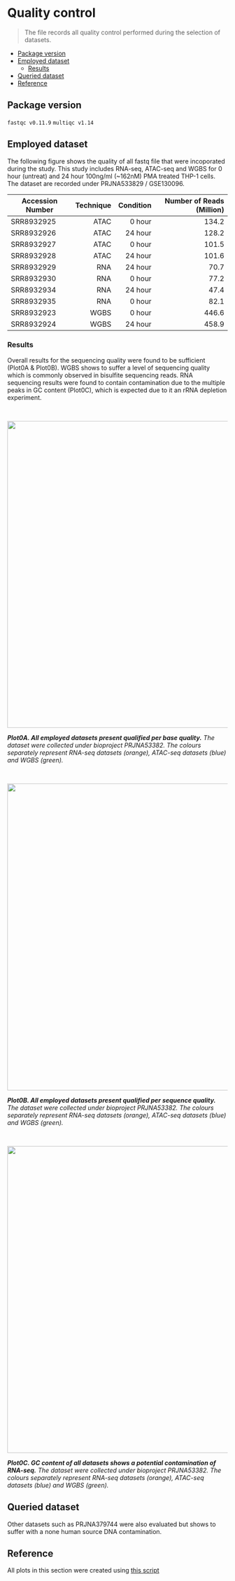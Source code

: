 # Quality control
> The file records all quality control performed during the selection of datasets.

* [Package version](#package-version)
* [Employed dataset](#employed-dataset)
  + [Results](#results)
* [Queried dataset](#queried-dataset)
* [Reference](#reference)

## Package version
`fastqc v0.11.9`
`multiqc v1.14`


## Employed dataset

The following figure shows the quality of all fastq file that were incoporated during the study. This study includes RNA-seq, ATAC-seq and WGBS for 0 hour (untreat) and 24 hour 100ng/ml (~162nM) PMA treated THP-1 cells. The dataset are recorded under PRJNA533829 / GSE130096.

| Accession Number | Technique | Condition | Number of Reads (Million) |
| ------------------ | ------------------: | ------------------: | ----------------: |
| SRR8932925 | ATAC | 0 hour | 134.2 |
| SRR8932926 | ATAC | 24 hour | 128.2 |
| SRR8932927 | ATAC | 0 hour | 101.5 |
| SRR8932928 | ATAC | 24 hour | 101.6 |
| SRR8932929 | RNA | 24 hour | 70.7 |
| SRR8932930 | RNA | 0 hour | 77.2 |
| SRR8932934 | RNA | 24 hour | 47.4 |
| SRR8932935 | RNA | 0 hour | 82.1 |
| SRR8932923 | WGBS | 0 hour | 446.6 |
| SRR8932924 | WGBS | 24 hour | 458.9 |


### Results

Overall results for the sequencing quality were found to be sufficient (Plot0A & Plot0B). WGBS shows to suffer a level of sequencing quality which is commonly observed in bisulfite sequencing reads. RNA sequencing results were found to contain contamination due to the multiple peaks in GC content (Plot0C), which is expected due to it an rRNA depletion experiment.

<br />
<p align="center">
  <img width="700" src="https://user-images.githubusercontent.com/87715781/226893072-505b1442-db78-4a80-a29f-c83b3d4eb53c.png">
</p>

_**Plot0A. All employed datasets present qualified per base quality.** The dataset were collected under bioproject PRJNA53382. The colours separately represent RNA-seq datasets (orange), ATAC-seq datasets (blue) and WGBS (green)._

<br />
<p align="center">
  <img width="700" src="https://user-images.githubusercontent.com/87715781/226893884-11d3881d-fbf9-4c66-a0f0-f44f2ffa46b9.png">
</p>

_**Plot0B. All employed datasets present qualified per sequence quality.** The dataset were collected under bioproject PRJNA53382. The colours separately represent RNA-seq datasets (orange), ATAC-seq datasets (blue) and WGBS (green)._

<br />
<p align="center">
  <img width="700" src="https://user-images.githubusercontent.com/87715781/226893914-f34c1205-edaa-4abd-adaa-91d53c9630dd.png">
</p>

_**Plot0C. GC content of all datasets shows a potential contamination of RNA-seq.** The dataset were collected under bioproject PRJNA53382. The colours separately represent RNA-seq datasets (orange), ATAC-seq datasets (blue) and WGBS (green)._

## Queried dataset

Other datasets such as PRJNA379744 were also evaluated but shows to suffer with a none human source DNA contamination.

## Reference

All plots in this section were created using [this script](https://github.com/Yifan-bio/msc/blob/610bce255d1b591849ffb64fca886cd5c1efc7e0/Script/0.%20Plotting.R)
